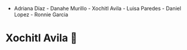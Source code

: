 - Adriana Díaz - Danahe Murillo -   Xochitl Avila - Luisa Paredes - Daniel Lopez - Ronnie Garcia

# Xochitl Avila :hand_over_mouth:
